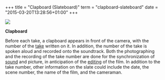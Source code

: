 +++
title = "Clapboard (Slateboard)"
term = "clapboard-slateboard"
date = "2015-03-20T13:28:56+01:00"
+++

<img
src="http://ccnmtl.columbia.edu/projects/filmglossary/web/pics/clapboard.jpg"
/>

<b>Clapboard</b>

Before each take, a clapboard appears in front of the camera, with the
number of the [take](../take/) written on it. In addition, the number
of the take is spoken aloud and recorded onto the soundtrack. Both the
photographing and the recording of the take number are done for the
synchronization of [sound](../sound/) and picture, in anticipation of
the [editing](../editing/) of the film. In addition to the take
number, other information on the slate could include the date, the
scene number, the name of the film, and the cameraman.

